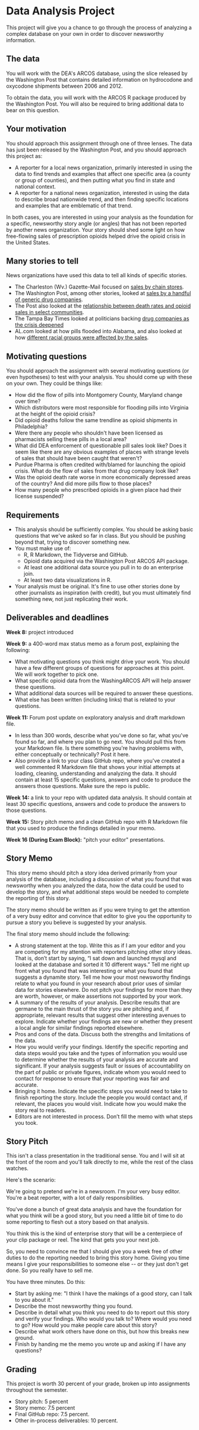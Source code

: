 # Data Analysis Project

This project will give you a chance to go through the process of analyzing a complex database on your own in order to discover newsworthy information.

## The data

You will work with the DEA's ARCOS database, using the slice released by the Washington Post that contains detailed information on hydrocodone and oxycodone shipments between 2006 and 2012.  

To obtain the data, you will work with the ARCOS R package produced by the Washington Post.  You will also be required to bring additional data to bear on this question.

## Your motivation

You should approach this assignment through one of three lenses.  The data has just been released by the Washington Post, and you should approach this project as:

* A reporter for a local news organization, primarily interested in using the data to find trends and examples that affect one specific area (a county or group of counties), and then putting what you find in state and national context.   
* A reporter for a national news organization, interested in using the data to describe broad nationwide trend, and then finding specific locations and examples that are emblematic of that trend.

In both cases, you are interested in using your analysis as the foundation for a specific, newsworthy story angle (or angles) that has not been reported by another news organization.  Your story should shed some light on how free-flowing sales of prescription opioids helped drive the opioid crisis in the United States.    

## Many stories to tell

News organizations have used this data to tell all kinds of specific stories.

* The Charleston (Wv.) Gazette-Mail focused on [sales by chain stores](https://www.wvgazettemail.com/news/health/chain-drug-stores-brought-millions-of-opioids-to-wv-as/article_258d176e-c87d-5c96-bd29-2402dc844b30.html).
* The Washington Post, among other stories, looked at [sales by a handful of generic drug companies](https://www.washingtonpost.com/investigations/little-known-generic-drug-companies-played-central-role-in-opioid-crisis-documents-reveal/2019/07/26/95e08b46-ac5c-11e9-a0c9-6d2d7818f3da_story.html).
* The Post also looked at the [relationship between death rates and opioid sales in select communities](https://www.washingtonpost.com/investigations/opioid-death-rates-soared-in-communities-where-pain-pills-flowed/2019/07/17/f3595da4-a8a4-11e9-a3a6-ab670962db05_story.html).
* The Tampa Bay Times looked at politicians backing [drug companies as the crisis deepened](https://www.tampabay.com/florida-politics/buzz/2019/07/25/floridas-opioid-crisis-billions-of-pills-millions-in-campaign-cash/)
* AL.com looked at how pills flooded into Alabama, and also looked at how [different racial groups were affected by the sales](https://www.al.com/news/2019/07/where-the-opioid-epidemic-hit-hardest-alabama.html).

## Motivating questions

You should approach the assignment with several motivating questions (or even hypotheses) to test with your analysis.  You should come up with these on your own.  They could be things like:

* How did the flow of pills into Montgomery County, Maryland change over time?
* Which distributors were most responsible for flooding pills into Virginia at the height of the opioid crisis?
* Did opioid deaths follow the same trendline as opioid shipments in Philadelphia?
* Were there any people who shouldn't have been licensed as pharmacists selling these pills in a local area?
* What did DEA enforcement of questionable pill sales look like?  Does it seem like there are any obvious examples of places with strange levels of sales that should have been caught that weren't?
* Purdue Pharma is often credited with/blamed for launching the opioid crisis. What do the flow of sales from that drug company look like?
* Was the opioid death rate worse in more economically depressed areas of the country? And did more pills flow to those places?
* How many people who prescribed opioids in a given place had their license suspended?

## Requirements

* This analysis should be sufficiently complex.  You should be asking basic questions that we've asked so far in class.  But you should be pushing beyond that, trying to discover something new.  
* You must make use of:
  * R, R Markdown, the Tidyverse and GitHub.
  * Opioid data acquired via the Washington Post ARCOS API package.
  * At least one additional data source you pull in to do an enterprise join.
  * At least two data visualizations in R.
* Your analysis must be original.  It's fine to use other stories done by other journalists as inspiration (with credit), but you must ultimately find something new, not just replicating their work.  

## Deliverables and deadlines

**Week 8:** project introduced

**Week 9:** a 400-word max status memo as a forum post, explaining the following:
  * What motivating questions you think might drive your work. You should have a few different groups of questions for approaches at this point.  We will work together to pick one.  
  * What specific opioid data from the WashingARCOS API will help answer these questions.
  * What additional data sources will be required to answer these questions.
  * What else has been written (including links) that is related to your questions.  

**Week 11:** Forum post update on exploratory analysis and draft markdown file.
  * In less than 300 words, describe what you've done so far, what you've found so far, and where you plan to go next. You should pull this from your Markdown file. Is there something you're having problems with, either conceptually or technically? Post it here.
  * Also provide a link to your class GitHub repo, where you've created a well commented R Markdown file that shows your initial attempts at loading, cleaning, understanding and analyzing the data. It should contain at least 15 specific questions, answers and code to produce the answers those questions.  Make sure the repo is public.

**Week 14:** a link to your repo with updated data analysis. It should contain at least 30 specific questions, answers and code to produce the answers to those questions.  

**Week 15:** Story pitch memo and a clean GitHub repo with R Markdown file that you used to produce the findings detailed in your memo.

**Week 16 (During Exam Block):** "pitch your editor" presentations.  

## Story Memo

This story memo should pitch a story idea derived primarily from your analysis of the database, including a discussion of what you found that was newsworthy when you analyzed the data, how the data could be used to develop the story, and what additional steps would be needed to complete the reporting of this story.

The story memo should be written as if you were trying to get the attention of a very busy editor and convince that editor to give you the opportunity to pursue a story you believe is suggested by your analysis.

The final story memo should include the following:

* A strong statement at the top. Write this as if I am your editor and you are competing for my attention with reporters pitching other story ideas. That is, don’t start by saying, “I sat down and launched mysql and looked at the database and sorted it 10 different ways.” Tell me right up front what you found that was interesting or what you found that suggests a dynamite story. Tell me how your most newsworthy findings relate to what you found in your research about prior uses of similar data for stories elsewhere. Do not pitch your findings for more than they are worth, however, or make assertions not supported by your work.
* A summary of the results of your analysis. Describe results that are germane to the main thrust of the story you are pitching and, if appropriate, relevant results that suggest other interesting avenues to explore. Indicate whether your findings are new or whether they present a local angle for similar findings reported elsewhere.
* Pros and cons of the data. Discuss both the strengths and limitations of the data.
* How you would verify your findings. Identify the specific reporting and data steps would you take and the types of information you would use to determine whether the results of your analysis are accurate and significant. If your analysis suggests fault or issues of accountability on the part of public or private figures, indicate whom you would need to contact for response to ensure that your reporting was fair and accurate.
* Bringing it home. Indicate the specific steps you would need to take to finish reporting the story. Include the people you would contact and, if relevant, the places you would visit. Indicate how you would make the story real to readers.
* Editors are not interested in process. Don’t fill the memo with what steps you took.

## Story Pitch

This isn't a class presentation in the traditional sense.  You and I will sit at the front of the room and you'll talk directly to me, while the rest of the class watches.

Here's the scenario:

We're going to pretend we're in a newsroom. I'm your very busy editor. You're a beat reporter, with a lot of daily responsibilities.  

You've done a bunch of great data analysis and have the foundation for what you think will be a good story, but you need a little bit of time to do some reporting to flesh out a story based on that analysis.  

You think this is the kind of enterprise story that will be a centerpiece of your clip package or reel. The kind that gets you your next job.   

So, you need to convince me that I should give you a week free of other duties to do the reporting needed to bring this story home.  Giving you time means I give your responsibilities to someone else -- or they just don't get done. So you really have to sell me.  

You have three minutes. Do this:

* Start by asking me: "I think I have the makings of a good story, can I talk to you about it."
* Describe the most newsworthy thing you found.
* Describe in detail what you think you need to do to report out this story and verify your findings. Who would you talk to? Where would you need to go? How would you make people care about this story?
* Describe what work others have done on this, but how this breaks new ground.
* Finish by handing me the memo you wrote up and asking if I have any questions?


## Grading

This project is worth 30 percent of your grade, broken up into assignments throughout the semester.  

* Story pitch: 5 percent
* Story memo: 7.5 percent
* Final GitHub repo: 7.5 percent.
* Other in-process deliverables: 10 percent.
